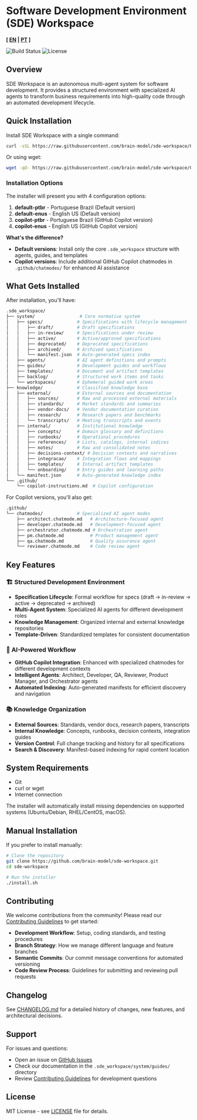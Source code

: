 # Software Development Environment (SDE) Workspace

**[ [EN](README.md) | [PT](README.ptbr.md) ]**

![Build Status](https://img.shields.io/badge/build-passing-brightgreen)
![License](https://img.shields.io/badge/license-MIT-blue)

## Overview

SDE Workspace is an autonomous multi-agent system for software development. It provides a structured environment with specialized AI agents to transform business requirements into high-quality code through an automated development lifecycle.

## Quick Installation

Install SDE Workspace with a single command:

```bash
curl -sSL https://raw.githubusercontent.com/brain-model/sde-workspace/0.1.0/boot.sh | bash
```

Or using wget:

```bash
wget -qO- https://raw.githubusercontent.com/brain-model/sde-workspace/0.1.0/boot.sh | bash
```

### Installation Options

The installer will present you with 4 configuration options:

1. **default-ptbr** - Portuguese Brazil (Default version)
2. **default-enus** - English US (Default version)  
3. **copilot-ptbr** - Portuguese Brazil (GitHub Copilot version)
4. **copilot-enus** - English US (GitHub Copilot version)

**What's the difference?**

- **Default versions**: Install only the core `.sde_workspace` structure with agents, guides, and templates
- **Copilot versions**: Include additional GitHub Copilot chatmodes in `.github/chatmodes/` for enhanced AI assistance

## What Gets Installed

After installation, you'll have:

```bash
.sde_workspace/
├── system/                 # Core normative system
│   ├── specs/             # Specifications with lifecycle management
│   │   ├── draft/         # Draft specifications
│   │   ├── in-review/     # Specifications under review
│   │   ├── active/        # Active/approved specifications
│   │   ├── deprecated/    # Deprecated specifications
│   │   ├── archived/      # Archived specifications
│   │   └── manifest.json  # Auto-generated specs index
│   ├── agents/            # AI agent definitions and prompts
│   ├── guides/            # Development guides and workflows
│   ├── templates/         # Document and artifact templates
│   ├── backlog/           # Structured work items and tasks
│   └── workspaces/        # Ephemeral guided work areas
├── knowledge/             # Classified knowledge base
│   ├── external/          # External sources and documentation
│   │   ├── sources/       # Raw and processed external materials
│   │   ├── standards/     # Market standards and summaries
│   │   ├── vendor-docs/   # Vendor documentation curation
│   │   ├── research/      # Research papers and benchmarks
│   │   └── transcripts/   # Meeting transcripts and events
│   ├── internal/          # Institutional knowledge
│   │   ├── concepts/      # Domain glossary and definitions
│   │   ├── runbooks/      # Operational procedures
│   │   ├── references/    # Lists, catalogs, internal indices
│   │   ├── notes/         # Raw and consolidated notes
│   │   ├── decisions-context/ # Decision contexts and narratives
│   │   ├── integracao/    # Integration flows and mappings
│   │   ├── templates/     # Internal artifact templates
│   │   └── onboarding/    # Entry guides and learning paths
│   └── manifest.json      # Auto-generated knowledge index
└── .github/
    └── copilot-instructions.md  # Copilot configuration
```

For Copilot versions, you'll also get:

```bash
.github/
└── chatmodes/             # Specialized AI agent modes
    ├── architect.chatmode.md   # Architecture-focused agent
    ├── developer.chatmode.md   # Development-focused agent
    ├── orchestrator.chatmode.md # Orchestration agent
    ├── pm.chatmode.md          # Product management agent
    ├── qa.chatmode.md          # Quality assurance agent
    └── reviewer.chatmode.md    # Code review agent
```

## Key Features

### 🏗️ **Structured Development Environment**

- **Specification Lifecycle**: Formal workflow for specs (draft → in-review → active → deprecated → archived)
- **Multi-Agent System**: Specialized AI agents for different development roles
- **Knowledge Management**: Organized internal and external knowledge repositories
- **Template-Driven**: Standardized templates for consistent documentation

### 🤖 **AI-Powered Workflow**

- **GitHub Copilot Integration**: Enhanced with specialized chatmodes for different development contexts
- **Intelligent Agents**: Architect, Developer, QA, Reviewer, Product Manager, and Orchestrator agents
- **Automated Indexing**: Auto-generated manifests for efficient discovery and navigation

### 📚 **Knowledge Organization**

- **External Sources**: Standards, vendor docs, research papers, transcripts
- **Internal Knowledge**: Concepts, runbooks, decision contexts, integration guides
- **Version Control**: Full change tracking and history for all specifications
- **Search & Discovery**: Manifest-based indexing for rapid content location

## System Requirements

- Git
- curl or wget
- Internet connection

The installer will automatically install missing dependencies on supported systems (Ubuntu/Debian, RHEL/CentOS, macOS).

## Manual Installation

If you prefer to install manually:

```bash
# Clone the repository
git clone https://github.com/brain-model/sde-workspace.git
cd sde-workspace

# Run the installer
./install.sh
```

## Contributing

We welcome contributions from the community! Please read our [Contributing Guidelines](CONTRIBUTING.md) to get started:

- **Development Workflow**: Setup, coding standards, and testing procedures
- **Branch Strategy**: How we manage different language and feature branches
- **Semantic Commits**: Our commit message conventions for automated versioning
- **Code Review Process**: Guidelines for submitting and reviewing pull requests

## Changelog

See [CHANGELOG.md](CHANGELOG.md) for a detailed history of changes, new features, and architectural decisions.

## Support

For issues and questions:

- Open an issue on [GitHub Issues](https://github.com/brain-model/sde-workspace/issues)
- Check our documentation in the `.sde_workspace/system/guides/` directory
- Review [Contributing Guidelines](CONTRIBUTING.md) for development questions

## License

MIT License - see [LICENSE](LICENSE) file for details.
